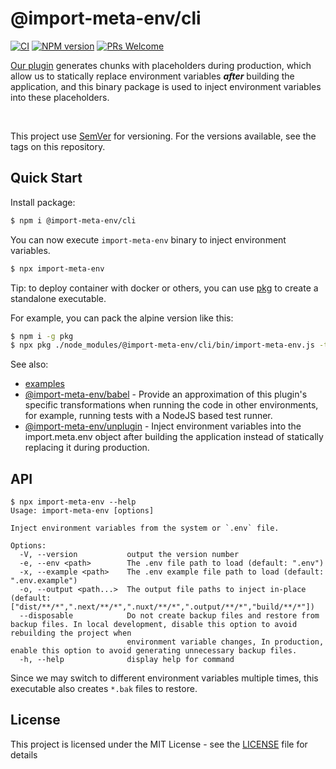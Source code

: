 # @import-meta-env/cli

[![CI](https://github.com/iendeavor/import-meta-env/actions/workflows/ci.yml/badge.svg?branch=main)](https://github.com/iendeavor/import-meta-env/actions/workflows/ci.yml)
[![NPM version](https://img.shields.io/npm/v/@import-meta-env/cli.svg)](https://www.npmjs.com/package/@import-meta-env/cli)
[![PRs Welcome](https://img.shields.io/badge/PRs-Welcome-brightgreen.svg?style=flat-square)](http://makeapullrequest.com)

[Our plugin](https://github.com/iendeavor/import-meta-env#packages) generates chunks with placeholders during production, which allow us to statically replace environment variables **_after_** building the application, and this binary package is used to inject environment variables into these placeholders.

<br>

This project use [SemVer](https://semver.org/) for versioning. For the versions available, see the tags on this repository.

## Quick Start

Install package:

```sh
$ npm i @import-meta-env/cli
```

You can now execute `import-meta-env` binary to inject environment variables.

```sh
$ npx import-meta-env
```

Tip: to deploy container with docker or others, you can use [pkg](https://github.com/vercel/pkg) to create a standalone executable.

For example, you can pack the alpine version like this:

```sh
$ npm i -g pkg
$ npx pkg ./node_modules/@import-meta-env/cli/bin/import-meta-env.js -t node16-alpine
```

See also:

- [examples](https://github.com/iendeavor/import-meta-env/tree/main/packages/examples)
- [@import-meta-env/babel](https://github.com/iendeavor/import-meta-env/tree/main/packages/babel) - Provide an approximation of this plugin's specific transformations when running the code in other environments, for example, running tests with a NodeJS based test runner.
- [@import-meta-env/unplugin](https://github.com/iendeavor/import-meta-env/tree/main/packages/unplugin) - Inject environment variables into the import.meta.env object after building the application instead of statically replacing it during production.

## API

```
$ npx import-meta-env --help
Usage: import-meta-env [options]

Inject environment variables from the system or `.env` file.

Options:
  -V, --version           output the version number
  -e, --env <path>        The .env file path to load (default: ".env")
  -x, --example <path>    The .env example file path to load (default: ".env.example")
  -o, --output <path...>  The output file paths to inject in-place (default: ["dist/**/*",".next/**/*",".nuxt/**/*",".output/**/*","build/**/*"])
  --disposable            Do not create backup files and restore from backup files. In local development, disable this option to avoid rebuilding the project when
                          environment variable changes, In production, enable this option to avoid generating unnecessary backup files.
  -h, --help              display help for command
```

Since we may switch to different environment variables multiple times, this executable also creates `*.bak` files to restore.

## License

This project is licensed under the MIT License - see the [LICENSE](./LICENSE) file for details
